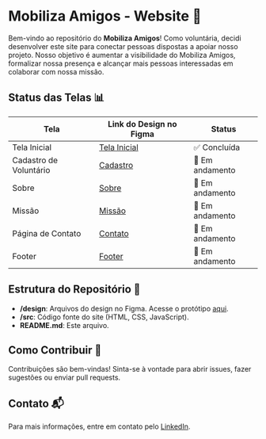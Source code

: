 # Mobiliza Amigos - Website 🌟

Bem-vindo ao repositório do **Mobiliza Amigos**! Como voluntária, decidi desenvolver este site para conectar pessoas dispostas a apoiar nosso projeto. Nosso objetivo é aumentar a visibilidade do Mobiliza Amigos, formalizar nossa presença e alcançar mais pessoas interessadas em colaborar com nossa missão.

## Status das Telas 📊

| Tela                     | Link do Design no Figma                                                                                       | Status      |
|--------------------------|----------------------------------------------------------------------------------------------------------------|-------------|
| Tela Inicial             | [Tela Inicial](https://www.figma.com/proto/AiuqUFNCZJF1IcTJno04s4/Website-Mobiliza?node-id=0-1&t=6fFjGHiCt774qHMp-1)  | ✅ Concluída |
| Cadastro de Voluntário   | [Cadastro](https://www.figma.com/proto/AiuqUFNCZJF1IcTJno04s4/Website-Mobiliza?node-id=0-1&t=6fFjGHiCt774qHMp-1)  | 🔄 Em andamento   |
| Sobre                    | [Sobre](https://www.figma.com/proto/AiuqUFNCZJF1IcTJno04s4/Website-Mobiliza?node-id=0-1&t=6fFjGHiCt774qHMp-1) | 🔄 Em andamento |
| Missão                   | [Missão](https://www.figma.com/proto/AiuqUFNCZJF1IcTJno04s4/Website-Mobiliza?node-id=0-1&t=6fFjGHiCt774qHMp-1) | 🔄 Em andamento |
| Página de Contato        | [Contato](https://www.figma.com/proto/AiuqUFNCZJF1IcTJno04s4/Website-Mobiliza?node-id=0-1&t=6fFjGHiCt774qHMp-1)  | 🔄 Em andamento   |
| Footer                   | [Footer](https://www.figma.com/proto/AiuqUFNCZJF1IcTJno04s4/Website-Mobiliza?node-id=0-1&t=6fFjGHiCt774qHMp-1)  | 🔄 Em andamento   |

## Estrutura do Repositório 📁

- **/design**: Arquivos do design no Figma. Acesse o protótipo [aqui](https://www.figma.com/proto/AiuqUFNCZJF1IcTJno04s4/Website-Mobiliza?node-id=0-1&t=6fFjGHiCt774qHMp-1).
- **/src**: Código fonte do site (HTML, CSS, JavaScript).
- **README.md**: Este arquivo.

## Como Contribuir 🤝

Contribuições são bem-vindas! Sinta-se à vontade para abrir issues, fazer sugestões ou enviar pull requests.

## Contato 📬

Para mais informações, entre em contato pelo [LinkedIn](https://www.linkedin.com/in/biancasilvanogueira/).
